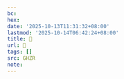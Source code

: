 ```yaml
---
bc:
hex:
date: '2025-10-13T11:31:32+08:00'
lastmod: '2025-10-14T06:42:24+08:00'
title: 󰩳
url: 󰩳
tags: []
src: GHZR
note:
---
```

